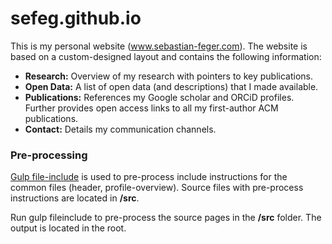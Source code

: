 # sefeg.github.io
This is my personal website (www.sebastian-feger.com). The website is based on a custom-designed layout and contains the following information:

- **Research:** Overview of my research with pointers to key publications.
- **Open Data:** A list of open data (and descriptions) that I made available.
- **Publications:** References my Google scholar and ORCiD profiles. Further provides open access links to all my first-author ACM publications.
- **Contact:** Details my communication channels.

### Pre-processing

[Gulp file-include](https://www.npmjs.com/package/gulp-file-include) is used to pre-process include instructions for the common files (header, profile-overview). Source files with pre-process instructions are located in **/src**.

Run gulp fileinclude to pre-process the source pages in the **/src** folder. The output is located in the root.
